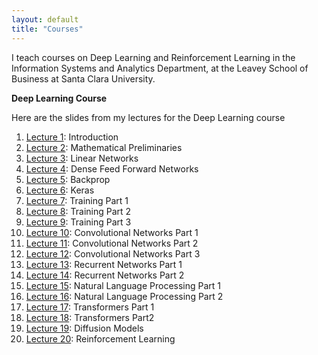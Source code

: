 ```yaml
---
layout: default
title: "Courses"
---
```


I teach courses on Deep Learning and Reinforcement Learning in the Information Systems and Analytics Department, at the Leavey School of
Business at Santa Clara University.

**Deep Learning Course**

Here are the slides from my lectures for the Deep Learning course

1. [Lecture 1](https://subirvarma.github.io/GeneralCognitics/Course1/Lecture1_Introduction.pdf): Introduction
2. [Lecture 2](https://subirvarma.github.io/GeneralCognitics/Course1/Lecture2_MathematicalPreliminaries.pdf): Mathematical Preliminaries
3. [Lecture 3](https://subirvarma.github.io/GeneralCognitics/Course1/Lecture3_LinearNetworks.pdf): Linear Networks
4. [Lecture 4](https://subirvarma.github.io/GeneralCognitics/Course1/Lecture4_DFN.pdf): Dense Feed Forward Networks
5. [Lecture 5](https://subirvarma.github.io/GeneralCognitics/Course1/Lecture5_Backprop.pdf): Backprop
6. [Lecture 6](https://subirvarma.github.io/GeneralCognitics/Course1/Lecture6_Keras.pdf): Keras
7. [Lecture 7](https://subirvarma.github.io/GeneralCognitics/Course1/Lecture7_Training1.pdf): Training Part 1
8. [Lecture 8](https://subirvarma.github.io/GeneralCognitics/Course1/Lecture8_Training2.pdf): Training Part 2
9. [Lecture 9](https://subirvarma.github.io/GeneralCognitics/Course1/Lecture9_Training3.pdf): Training Part 3
10. [Lecture 10](https://subirvarma.github.io/GeneralCognitics/Course1/Lecture10_CNN1.pdf): Convolutional Networks Part 1
11. [Lecture 11](https://subirvarma.github.io/GeneralCognitics/Course1/Lecture11_CNN2.pdf): Convolutional Networks Part 2
12. [Lecture 12](https://subirvarma.github.io/GeneralCognitics/Course1/Lecture12_CNN3.pdf): Convolutional Networks Part 3
13. [Lecture 13](https://subirvarma.github.io/GeneralCognitics/Course1/Lecture13_RNN1.pdf): Recurrent Networks Part 1
14. [Lecture 14](https://subirvarma.github.io/GeneralCognitics/Course1/Lecture14_RNN2.pdf): Recurrent Networks Part 2
15. [Lecture 15](https://subirvarma.github.io/GeneralCognitics/Course1/Lecture15_NLP1.pdf): Natural Language Processing Part 1
16. [Lecture 16](https://subirvarma.github.io/GeneralCognitics/Course1/Lecture16_NLP2.pdf): Natural Language Processing Part 2
17. [Lecture 17](https://subirvarma.github.io/GeneralCognitics/Course1/Lecture17_Transformers1.pdf): Transformers Part 1
18. [Lecture 18](https://subirvarma.github.io/GeneralCognitics/Course1/Lecture18_Transformers2.pdf): Transformers Part2
19. [Lecture 19](https://subirvarma.github.io/GeneralCognitics/Course1/Lecture19_DiffusionModels.pdf): Diffusion Models
20. [Lecture 20](https://subirvarma.github.io/GeneralCognitics/Course1/Lecture20_ReinforcementLearning.pdf): Reinforcement Learning
